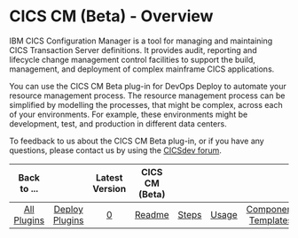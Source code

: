 
# CICS CM (Beta) - Overview

IBM CICS Configuration Manager is a tool for managing and maintaining CICS Transaction Server definitions. It provides audit, reporting and lifecycle change management control facilities to support the build, management, and deployment of complex mainframe CICS applications.

You can use the CICS CM Beta plug-in for DevOps Deploy to automate your resource management process. The resource management process can be simplified by modelling the processes, that might be complex, across each of your environments. For example, these environments might be development, test, and production in different data centers.

To feedback to us about the CICS CM Beta plug-in, or if you have any questions, please contact us by using the [CICSdev forum](https://community.ibm.com/community/user/ibmz-and-linuxone/groups/topic-home?CommunityKey=8bc7f42b-b4ba-4419-80d8-2fbf894a6649).

|Back to ...||Latest Version|CICS CM (Beta) |||||
| :---: | :---: | :---: | :---: | :---: | :---: | :---: | :---: |
|[All Plugins](../../index.md)|[Deploy Plugins](../README.md)|[0](https://raw.githubusercontent.com/UrbanCode/IBM-UCD-PLUGINS/main/files/CICS-CM/UCD_CM_Plugin.zip)|[Readme](README.md)|[Steps](steps.md)|[Usage](usage.md)|[Component Templates](component_templates.md)|[Downloads](downloads.md)|
